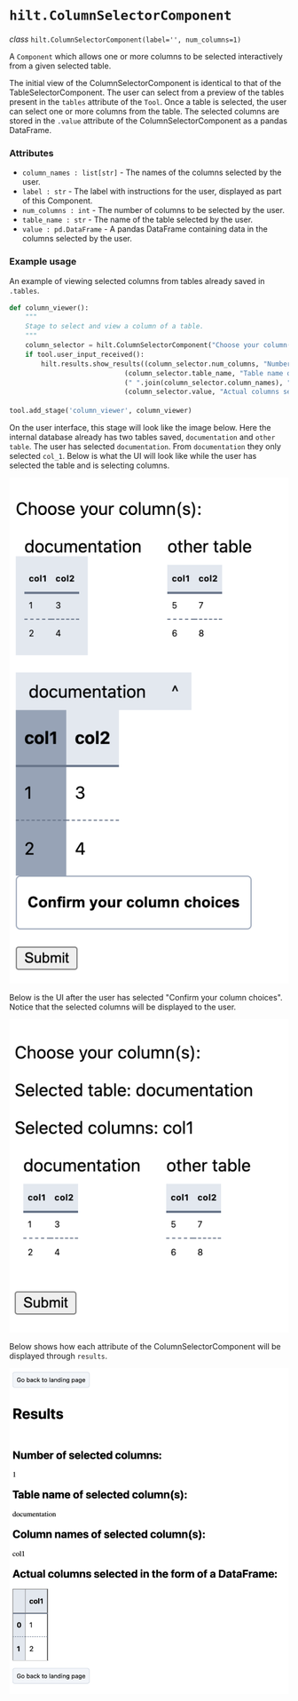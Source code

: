 # `hilt.ColumnSelectorComponent`

_class_ `hilt.ColumnSelectorComponent(label='', num_columns=1)`

A `Component` which allows one or more columns to be selected interactively from a given selected table.

The initial view of the ColumnSelectorComponent is identical to that of the TableSelectorComponent. The user can select from a preview of the tables present in the `tables` attribute of the `Tool`. Once a table is selected, the user can select one or more columns from the table. The selected columns are stored in the `.value` attribute of the ColumnSelectorComponent as a pandas DataFrame.

### Attributes
-  `column_names : list[str]` - The names of the columns selected by the user.
- `label : str` - The label with instructions for the user, displayed as part of this Component.
- `num_columns : int` - The number of columns to be selected by the user.
- `table_name : str` - The name of the table selected by the user.
- `value : pd.DataFrame` - A pandas DataFrame containing data in the columns selected by the user.

### Example usage
An example of viewing selected columns from tables already saved in `.tables`.

```python
def column_viewer():
    """
    Stage to select and view a column of a table.
    """
    column_selector = hilt.ColumnSelectorComponent("Choose your column(s):")
    if tool.user_input_received():
        hilt.results.show_results((column_selector.num_columns, "Number of selected columns: "),
                             (column_selector.table_name, "Table name of selected column(s): "),
                             (" ".join(column_selector.column_names), "Column names of selected column(s): "),
                             (column_selector.value, "Actual columns selected in the form of a DataFrame: "))

tool.add_stage('column_viewer', column_viewer)
```

On the user interface, this stage will look like the image below. Here the internal database already has two tables saved, `documentation` and `other table`. The user has selected `documentation`. From `documentation` they only selected `col_1`. Below is what the UI will look like while the user has selected the table and is selecting columns.

<img src="https://github.com/skberkeley/CNLDocs/blob/main/docs/images/column_selector_1.png?raw=true?" alt="Column selector component input"> </img>

Below is the UI after the user has selected "Confirm your column choices". Notice that the selected columns will be displayed to the user.

<img src="https://github.com/skberkeley/CNLDocs/blob/main/docs/images/column_selector_2.png?raw=true?" alt="Column selector component input"> </img>

Below shows how each attribute of the ColumnSelectorComponent will be displayed through `results`. 

<img src="https://github.com/skberkeley/CNLDocs/blob/main/docs/images/column_selector_3.png?raw=true?" alt="Column selector component results"> </img>
